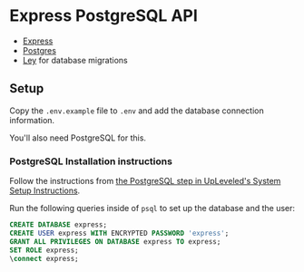 # Express PostgreSQL API

- [Express](https://nextjs.org/)
- [Postgres](https://github.com/porsager/postgres)
- [Ley](https://github.com/lukeed/ley) for database migrations

## Setup

Copy the `.env.example` file to `.env` and add the database connection information.

You'll also need PostgreSQL for this.

### PostgreSQL Installation instructions

Follow the instructions from [the PostgreSQL step in UpLeveled's System Setup Instructions](https://github.com/upleveled/system-setup/blob/master/windows.md#user-content-postgresql).

Run the following queries inside of `psql` to set up the database and the user:

```sql
CREATE DATABASE express;
CREATE USER express WITH ENCRYPTED PASSWORD 'express';
GRANT ALL PRIVILEGES ON DATABASE express TO express;
SET ROLE express;
\connect express;
```
